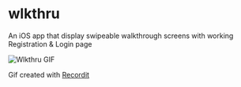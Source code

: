 # wlkthru
An iOS app that display swipeable walkthrough screens with working Registration &amp; Login page

![Wlkthru GIF](http://g.recordit.co/mHdkmtnkzd.gif)

Gif created with [Recordit](http://recordit.co)
